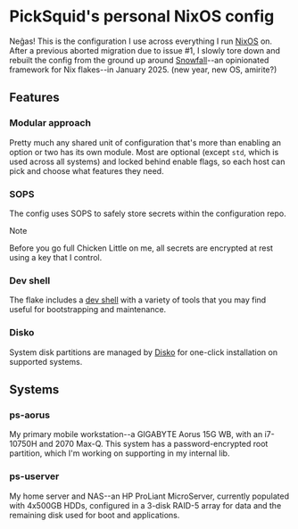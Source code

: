 # PickSquid's personal NixOS config

Neĝas! This is the configuration I use across everything I run [NixOS] on.
After a previous aborted migration due to issue #1, I slowly tore down and rebuilt the config from the ground up around [Snowfall]--an opinionated framework for Nix flakes--in January 2025. (new year, new OS, amirite?)

## Features

### Modular approach

Pretty much any shared unit of configuration that's more than enabling an option or two has its own module.
Most are optional (except `std`, which is used across all systems) and locked behind enable flags, so each host can pick and choose what features they need.

### SOPS

The config uses SOPS to safely store secrets within the configuration repo.
> [!NOTE]
> Before you go full Chicken Little on me, all secrets are encrypted at rest using a key that I control.

### Dev shell

The flake includes a [dev shell](./shells/default/default.nix) with a variety of tools that you may find useful for bootstrapping and maintenance.

### Disko

System disk partitions are managed by [Disko] for one-click installation on supported systems.

## Systems

### ps-aorus

My primary mobile workstation--a GIGABYTE Aorus 15G WB, with an i7-10750H and 2070 Max-Q.
This system has a password-encrypted root partition, which I'm working on supporting in my internal lib.

### ps-userver

My home server and NAS--an HP ProLiant MicroServer, currently populated with 4x500GB HDDs, configured in a 3-disk RAID-5 array for data and the remaining disk used for boot and applications.

[NixOS]: https://nixos.org/
[Snowfall]: https://snowfall.org/guides/lib/quickstart/
[Disko]: https://github.com/nix-community/disko
